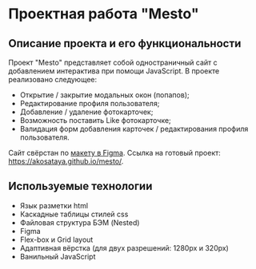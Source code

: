 # Проектная работа "Mesto"
## Описание проекта и его функциональности
Проект "Mesto" представляет собой одностраничный сайт с добавлением интерактива при помощи JavaScript. 
В проекте реализовано следующее:
* Открытие / закрытие модальных окон (попапов);
* Редактирование профиля пользователя;
* Добавление / удаление фотокарточек;
* Возможность поставить Like фотокарточке; 
* Валидация форм добавления карточек / редактирования профиля пользователя.

Сайт свёрстан по [макету в Figma](https://www.figma.com/file/2cn9N9jSkmxD84oJik7xL7/JavaScript.-Sprint-4?node-id=0%3A1). Ссылка на готовый проект: https://akosataya.github.io/mesto/.

## Используемые технологии
* Язык разметки html
* Каскадные таблицы стилей css
* Файловая структура БЭМ (Nested)
* Figma
* Flex-box и Grid layout
* Адаптивная вёрстка (для двух разрешений: 1280px и 320px)
* Ванильный JavaScript
